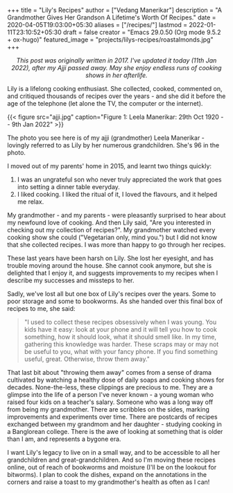 +++
title = "Lily's Recipes"
author = ["Vedang Manerikar"]
description = "A Grandmother Gives Her Grandson A Lifetime's Worth Of Recipes."
date = 2020-04-05T19:03:00+05:30
aliases = ["/recipes/"]
lastmod = 2022-01-11T23:10:52+05:30
draft = false
creator = "Emacs 29.0.50 (Org mode 9.5.2 + ox-hugo)"
featured_image = "projects/lilys-recipes/roastalmonds.jpg"
+++

<style>.org-center { margin-left: auto; margin-right: auto; text-align: center; }</style>

<div class="org-center">
  <div></div>

_This post was originally written in 2017. I've updated it today (11th Jan 2022), after my Ajji passed away. May she enjoy endless runs of cooking shows in her afterlife._

</div>

Lily is a lifelong cooking enthusiast. She collected, cooked, commented on, and critiqued thousands of recipes over the years - and she did it before the age of the telephone (let alone the TV, the computer or the internet).

{{< figure src="ajji.jpg" caption="Figure 1: Leela Manerikar: 29th Oct 1920 -- 9th Jan 2022" >}}

The photo you see here is of my ajji (grandmother) Leela Manerikar - lovingly referred to as Lily by her numerous grandchildren. She's 96 in the photo.

I moved out of my parents' home in 2015, and learnt two things quickly:

1.  I was an ungrateful son who never truly appreciated the work that goes into setting a dinner table everyday.
2.  I liked cooking. I liked the ritual of it, I loved the flavours, and it helped me relax.

My grandmother - and my parents - were pleasantly surprised to hear about my newfound love of cooking. And then Lily said, "Are you interested in checking out my collection of recipes?". My grandmother watched every cooking show she could ("Vegetarian only, mind you.") but I did not know that she collected recipes. I was more than happy to go through her recipes.

These last years have been harsh on Lily. She lost her eyesight, and has trouble moving around the house. She cannot cook anymore, but she is delighted that I enjoy it, and suggests improvements to my recipes when I describe my successes and missteps to her.

Sadly, we've lost all but one box of Lily's recipes over the years. Some to poor storage and some to bookworms. As she handed over this final box of recipes to me, she said:

> "I used to collect these recipes obsessively when I was young. You kids have it easy: look at your phone and it will tell you how to cook something, how it should look, what it should smell like. In my time, gathering this knowledge was harder. These scraps may or may not be useful to you, what with your fancy phone. If you find something useful, great. Otherwise, throw them away."

That last bit about "throwing them away" comes from a sense of drama cultivated by watching a healthy dose of daily soaps and cooking shows for decades. None-the-less, these clippings are precious to me. They are a glimpse into the life of a person I've never known - a young woman who raised four kids on a teacher's salary. Someone who was a long way off from being my grandmother. There are scribbles on the sides, marking improvements and experiments over time. There are postcards of recipes exchanged between my grandmom and her daughter - studying cooking in a Banglorean college. There is the awe of looking at something that is older than I am, and represents a bygone era.

I want Lily's legacy to live on in a small way, and to be accessible to all her grandchildren and great-grandchildren. And so I'm moving these recipes online, out of reach of bookworms and moisture (I'll be on the lookout for bitworms). I plan to cook the dishes, expand on the annotations in the corners and raise a toast to my grandmother's health as often as I can!
